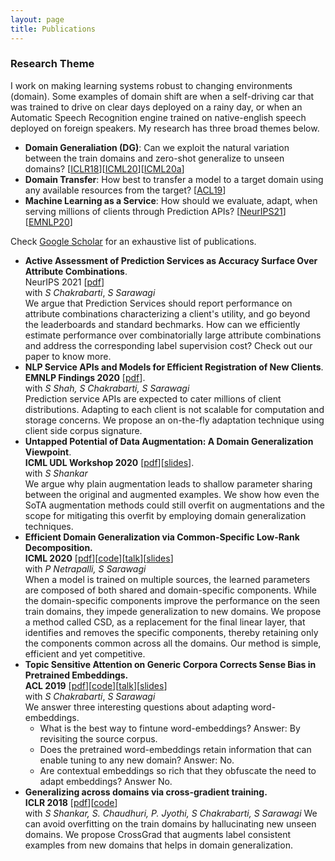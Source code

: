 ```yaml
---
layout: page
title: Publications
---
```


### Research Theme
I work on making learning systems robust to changing environments (domain).
Some examples of domain shift are when a self-driving car that was trained to drive on clear days deployed on a rainy day, or when an Automatic Speech Recognition engine trained on native-english speech deployed on foreign speakers. 
My research has three broad themes below. 

* **Domain Generaliation (DG)**: Can we exploit the natural variation between the train domains and zero-shot generalize to unseen domains? [[ICLR18](#crossgrad)][[ICML20](#csd)][[ICML20a](#dg_for_dr)]
* **Domain Transfer**: How best to transfer a model to a target domain using any available resources from the target? [[ACL19](#srcsel)]
* **Machine Learning as a Service**: How should we evaluate, adapt, when serving millions of clients through Prediction APIs? [[NeurIPS21](#accsurf)][[EMNLP20](#topicsig)]

Check [Google Scholar](https://scholar.google.co.in/citations?user=DQddccYAAAAJ) for an exhaustive list of publications.  
<a name="accsurf"></a>
* **Active Assessment of Prediction Services as Accuracy Surface Over Attribute Combinations**.  
  NeurIPS 2021 [[pdf](https://arxiv.org/pdf/2108.06514.pdf)]  
  with *S Chakrabarti*, *S Sarawagi*  
  We argue that Prediction Services should report performance on attribute combinations characterizing a client's utility, and go beyond the leaderboards and standard bechmarks. How can we efficiently estimate performance over combinatorially large attribute combinations and address the corresponding label supervision cost? Check out our paper to know more.      
<a name="topicsig"></a>
* **NLP Service APIs and Models for Efficient Registration of New Clients**.   
  **EMNLP Findings 2020** [[pdf](https://arxiv.org/pdf/2010.01526.pdf)].   
  with *S Shah, S Chakrabarti, S Sarawagi*   
  Prediction service APIs are expected to cater millions of client distributions. Adapting to each client is not scalable for computation and storage concerns. 
  We propose an on-the-fly adaptation technique using client side corpus signature.    
<a name="dg_for_dr"></a>
* **Untapped Potential of Data Augmentation: A Domain Generalization Viewpoint**.   
  **ICML UDL Workshop 2020** [[pdf](https://arxiv.org/abs/2007.04662)][[slides](https://docs.google.com/presentation/d/1IZuAc9GKrB2WO00kWOo1FOMs8sGBWe7XZLrhfZNHAJY/edit?usp=sharing)].       
  with *S Shankar*   
  We argue why plain augmentation leads to shallow parameter sharing between the original and augmented examples. We show how even the SoTA augmentation methods could still overfit on augmentations and the scope for mitigating this overfit by employing domain generalization techniques.  
<a name="csd"></a>
* **Efficient Domain Generalization via Common-Specific Low-Rank Decomposition.**  
  **ICML 2020** [[pdf](https://arxiv.org/abs/2003.12815)][[code](https://github.com/vihari/CSD/)][[talk](https://icml.cc/virtual/2020/poster/6528)][[slides](https://docs.google.com/presentation/d/1x0MXQrutH1XJunhCPPqaHhWnqn49fZcPyMyJEdGDWv4/edit?usp=sharing)]    
  with *P Netrapalli, S Sarawagi*   
  When a model is trained on multiple sources, the learned parameters are composed of both shared and domain-specific components. 
  While the domain-specific components improve the performance on the seen train domains, they impede generalization to new domains. 
  We propose a method called CSD, as a replacement for the final linear layer, that identifies and removes the specific components, thereby retaining only the components common across all the domains.   Our method is simple, efficient and yet competitive.  
<a name="srcsel"></a>
* **Topic Sensitive Attention on Generic Corpora Corrects Sense Bias in Pretrained Embeddings.**  
  **ACL 2019** [[pdf](https://arxiv.org/abs/1906.02688)][[code](https://github.com/vihari/focussed_embs)][[talk](https://vimeo.com/384490539)][[slides](https://docs.google.com/presentation/d/1cEiov879145R6oOBESjif2PcsNXKljZPORegf6_fEMU/edit?usp=sharing)]  
  with *S Chakrabarti*, *S Sarawagi*    
  We answer three interesting questions about adapting word-embeddings.
  + What is the best way to fintune word-embeddings? Answer: By revisiting the source corpus.
  + Does the pretrained word-embeddings retain information that can enable tuning to any new domain? Answer: No.
  + Are contextual embeddings so rich that they obfuscate the need to adapt embeddings? Answer No.   
<a name="crossgrad"></a>
* **Generalizing across domains via cross-gradient training.**   
  **ICLR 2018** [[pdf](https://arxiv.org/pdf/1804.10745.pdf)][[code](https://github.com/vihari/crossgrad)]   
  with *S Shankar, S. Chaudhuri, P. Jyothi, S Chakrabarti, S Sarawagi*
  We can avoid overfitting on the train domains by hallucinating new unseen domains. We propose CrossGrad that augments label consistent examples from new domains that helps in domain generalization.
